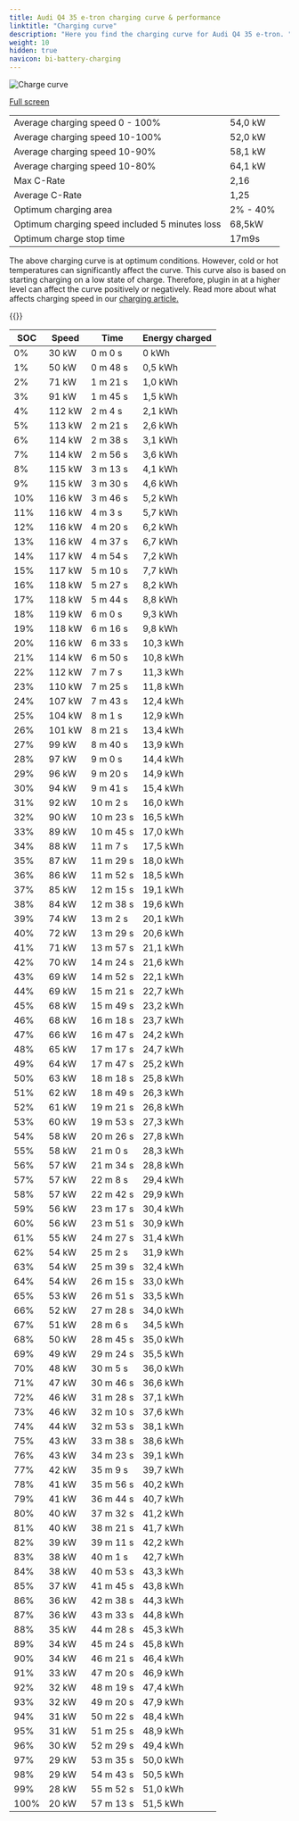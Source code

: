 ```yaml
---
title: Audi Q4 35 e-tron charging curve & performance
linktitle: "Charging curve"
description: "Here you find the charging curve for Audi Q4 35 e-tron. "
weight: 10
hidden: true
navicon: bi-battery-charging
---
```

<!-- markdownlint-disable MD033 -->
<img src="../chargingcurve.svg" alt="Charge curve" class="img-fluid">

[Full screen](../chargingcurve.svg)


<table class="table table-striped">
<tbody>
<tr>
<td>Average charging speed 0 - 100% </td><td>54,0 kW</td>
</tr>
<tr>
<td>Average charging speed 10-100%</td><td>52,0 kW</td>
</tr>
<tr>
<td>Average charging speed 10-90%</td><td>58,1 kW</td>
</tr>
<tr>
<td>Average charging speed 10-80%</td><td>64,1 kW</td>
</tr>
<tr>
<td>Max C-Rate</td><td>2,16</td>
</tr>
<tr>
<td>Average C-Rate</td><td>1,25</td>
</tr>
<tr>
<td>Optimum charging area</td><td>2% - 40%</td>
</tr>
<tr>
<td>Optimum charging speed included 5 minutes loss</td><td>68,5kW</td>
</tr>
<tr>
<td>Optimum charge stop time</td><td>17m9s</td>
</tr>
</tbody>
</table>


The above charging curve is at optimum conditions. However, cold or hot temperatures can significantly affect the curve. This curve also is based on starting charging on a low state of charge. Therefore, plugin in at a higher level can affect the curve positively or negatively. Read more about what affects charging speed in our [charging article.](../../../../../technology/battery/charging/) 


{{<evkxdisplayaddarticle />}}
<table class="table table-striped">
<thead>
<tr><th>SOC</th><th>Speed</th><th>Time</th><th>Energy charged</th></tr>
</thead>
<tbody>
<tr>
<td>0%</td><td>30 kW</td><td> 0 m 0 s </td><td>0 kWh </td>
</tr>
<tr>
<td>1%</td><td>50 kW</td><td> 0 m 48 s </td><td>0,5 kWh </td>
</tr>
<tr>
<td>2%</td><td>71 kW</td><td> 1 m 21 s </td><td>1,0 kWh </td>
</tr>
<tr>
<td>3%</td><td>91 kW</td><td> 1 m 45 s </td><td>1,5 kWh </td>
</tr>
<tr>
<td>4%</td><td>112 kW</td><td> 2 m 4 s </td><td>2,1 kWh </td>
</tr>
<tr>
<td>5%</td><td>113 kW</td><td> 2 m 21 s </td><td>2,6 kWh </td>
</tr>
<tr>
<td>6%</td><td>114 kW</td><td> 2 m 38 s </td><td>3,1 kWh </td>
</tr>
<tr>
<td>7%</td><td>114 kW</td><td> 2 m 56 s </td><td>3,6 kWh </td>
</tr>
<tr>
<td>8%</td><td>115 kW</td><td> 3 m 13 s </td><td>4,1 kWh </td>
</tr>
<tr>
<td>9%</td><td>115 kW</td><td> 3 m 30 s </td><td>4,6 kWh </td>
</tr>
<tr>
<td>10%</td><td>116 kW</td><td> 3 m 46 s </td><td>5,2 kWh </td>
</tr>
<tr>
<td>11%</td><td>116 kW</td><td> 4 m 3 s </td><td>5,7 kWh </td>
</tr>
<tr>
<td>12%</td><td>116 kW</td><td> 4 m 20 s </td><td>6,2 kWh </td>
</tr>
<tr>
<td>13%</td><td>116 kW</td><td> 4 m 37 s </td><td>6,7 kWh </td>
</tr>
<tr>
<td>14%</td><td>117 kW</td><td> 4 m 54 s </td><td>7,2 kWh </td>
</tr>
<tr>
<td>15%</td><td>117 kW</td><td> 5 m 10 s </td><td>7,7 kWh </td>
</tr>
<tr>
<td>16%</td><td>118 kW</td><td> 5 m 27 s </td><td>8,2 kWh </td>
</tr>
<tr>
<td>17%</td><td>118 kW</td><td> 5 m 44 s </td><td>8,8 kWh </td>
</tr>
<tr>
<td>18%</td><td>119 kW</td><td> 6 m 0 s </td><td>9,3 kWh </td>
</tr>
<tr>
<td>19%</td><td>118 kW</td><td> 6 m 16 s </td><td>9,8 kWh </td>
</tr>
<tr>
<td>20%</td><td>116 kW</td><td> 6 m 33 s </td><td>10,3 kWh </td>
</tr>
<tr>
<td>21%</td><td>114 kW</td><td> 6 m 50 s </td><td>10,8 kWh </td>
</tr>
<tr>
<td>22%</td><td>112 kW</td><td> 7 m 7 s </td><td>11,3 kWh </td>
</tr>
<tr>
<td>23%</td><td>110 kW</td><td> 7 m 25 s </td><td>11,8 kWh </td>
</tr>
<tr>
<td>24%</td><td>107 kW</td><td> 7 m 43 s </td><td>12,4 kWh </td>
</tr>
<tr>
<td>25%</td><td>104 kW</td><td> 8 m 1 s </td><td>12,9 kWh </td>
</tr>
<tr>
<td>26%</td><td>101 kW</td><td> 8 m 21 s </td><td>13,4 kWh </td>
</tr>
<tr>
<td>27%</td><td>99 kW</td><td> 8 m 40 s </td><td>13,9 kWh </td>
</tr>
<tr>
<td>28%</td><td>97 kW</td><td> 9 m 0 s </td><td>14,4 kWh </td>
</tr>
<tr>
<td>29%</td><td>96 kW</td><td> 9 m 20 s </td><td>14,9 kWh </td>
</tr>
<tr>
<td>30%</td><td>94 kW</td><td> 9 m 41 s </td><td>15,4 kWh </td>
</tr>
<tr>
<td>31%</td><td>92 kW</td><td> 10 m 2 s </td><td>16,0 kWh </td>
</tr>
<tr>
<td>32%</td><td>90 kW</td><td> 10 m 23 s </td><td>16,5 kWh </td>
</tr>
<tr>
<td>33%</td><td>89 kW</td><td> 10 m 45 s </td><td>17,0 kWh </td>
</tr>
<tr>
<td>34%</td><td>88 kW</td><td> 11 m 7 s </td><td>17,5 kWh </td>
</tr>
<tr>
<td>35%</td><td>87 kW</td><td> 11 m 29 s </td><td>18,0 kWh </td>
</tr>
<tr>
<td>36%</td><td>86 kW</td><td> 11 m 52 s </td><td>18,5 kWh </td>
</tr>
<tr>
<td>37%</td><td>85 kW</td><td> 12 m 15 s </td><td>19,1 kWh </td>
</tr>
<tr>
<td>38%</td><td>84 kW</td><td> 12 m 38 s </td><td>19,6 kWh </td>
</tr>
<tr>
<td>39%</td><td>74 kW</td><td> 13 m 2 s </td><td>20,1 kWh </td>
</tr>
<tr>
<td>40%</td><td>72 kW</td><td> 13 m 29 s </td><td>20,6 kWh </td>
</tr>
<tr>
<td>41%</td><td>71 kW</td><td> 13 m 57 s </td><td>21,1 kWh </td>
</tr>
<tr>
<td>42%</td><td>70 kW</td><td> 14 m 24 s </td><td>21,6 kWh </td>
</tr>
<tr>
<td>43%</td><td>69 kW</td><td> 14 m 52 s </td><td>22,1 kWh </td>
</tr>
<tr>
<td>44%</td><td>69 kW</td><td> 15 m 21 s </td><td>22,7 kWh </td>
</tr>
<tr>
<td>45%</td><td>68 kW</td><td> 15 m 49 s </td><td>23,2 kWh </td>
</tr>
<tr>
<td>46%</td><td>68 kW</td><td> 16 m 18 s </td><td>23,7 kWh </td>
</tr>
<tr>
<td>47%</td><td>66 kW</td><td> 16 m 47 s </td><td>24,2 kWh </td>
</tr>
<tr>
<td>48%</td><td>65 kW</td><td> 17 m 17 s </td><td>24,7 kWh </td>
</tr>
<tr>
<td>49%</td><td>64 kW</td><td> 17 m 47 s </td><td>25,2 kWh </td>
</tr>
<tr>
<td>50%</td><td>63 kW</td><td> 18 m 18 s </td><td>25,8 kWh </td>
</tr>
<tr>
<td>51%</td><td>62 kW</td><td> 18 m 49 s </td><td>26,3 kWh </td>
</tr>
<tr>
<td>52%</td><td>61 kW</td><td> 19 m 21 s </td><td>26,8 kWh </td>
</tr>
<tr>
<td>53%</td><td>60 kW</td><td> 19 m 53 s </td><td>27,3 kWh </td>
</tr>
<tr>
<td>54%</td><td>58 kW</td><td> 20 m 26 s </td><td>27,8 kWh </td>
</tr>
<tr>
<td>55%</td><td>58 kW</td><td> 21 m 0 s </td><td>28,3 kWh </td>
</tr>
<tr>
<td>56%</td><td>57 kW</td><td> 21 m 34 s </td><td>28,8 kWh </td>
</tr>
<tr>
<td>57%</td><td>57 kW</td><td> 22 m 8 s </td><td>29,4 kWh </td>
</tr>
<tr>
<td>58%</td><td>57 kW</td><td> 22 m 42 s </td><td>29,9 kWh </td>
</tr>
<tr>
<td>59%</td><td>56 kW</td><td> 23 m 17 s </td><td>30,4 kWh </td>
</tr>
<tr>
<td>60%</td><td>56 kW</td><td> 23 m 51 s </td><td>30,9 kWh </td>
</tr>
<tr>
<td>61%</td><td>55 kW</td><td> 24 m 27 s </td><td>31,4 kWh </td>
</tr>
<tr>
<td>62%</td><td>54 kW</td><td> 25 m 2 s </td><td>31,9 kWh </td>
</tr>
<tr>
<td>63%</td><td>54 kW</td><td> 25 m 39 s </td><td>32,4 kWh </td>
</tr>
<tr>
<td>64%</td><td>54 kW</td><td> 26 m 15 s </td><td>33,0 kWh </td>
</tr>
<tr>
<td>65%</td><td>53 kW</td><td> 26 m 51 s </td><td>33,5 kWh </td>
</tr>
<tr>
<td>66%</td><td>52 kW</td><td> 27 m 28 s </td><td>34,0 kWh </td>
</tr>
<tr>
<td>67%</td><td>51 kW</td><td> 28 m 6 s </td><td>34,5 kWh </td>
</tr>
<tr>
<td>68%</td><td>50 kW</td><td> 28 m 45 s </td><td>35,0 kWh </td>
</tr>
<tr>
<td>69%</td><td>49 kW</td><td> 29 m 24 s </td><td>35,5 kWh </td>
</tr>
<tr>
<td>70%</td><td>48 kW</td><td> 30 m 5 s </td><td>36,0 kWh </td>
</tr>
<tr>
<td>71%</td><td>47 kW</td><td> 30 m 46 s </td><td>36,6 kWh </td>
</tr>
<tr>
<td>72%</td><td>46 kW</td><td> 31 m 28 s </td><td>37,1 kWh </td>
</tr>
<tr>
<td>73%</td><td>46 kW</td><td> 32 m 10 s </td><td>37,6 kWh </td>
</tr>
<tr>
<td>74%</td><td>44 kW</td><td> 32 m 53 s </td><td>38,1 kWh </td>
</tr>
<tr>
<td>75%</td><td>43 kW</td><td> 33 m 38 s </td><td>38,6 kWh </td>
</tr>
<tr>
<td>76%</td><td>43 kW</td><td> 34 m 23 s </td><td>39,1 kWh </td>
</tr>
<tr>
<td>77%</td><td>42 kW</td><td> 35 m 9 s </td><td>39,7 kWh </td>
</tr>
<tr>
<td>78%</td><td>41 kW</td><td> 35 m 56 s </td><td>40,2 kWh </td>
</tr>
<tr>
<td>79%</td><td>41 kW</td><td> 36 m 44 s </td><td>40,7 kWh </td>
</tr>
<tr>
<td>80%</td><td>40 kW</td><td> 37 m 32 s </td><td>41,2 kWh </td>
</tr>
<tr>
<td>81%</td><td>40 kW</td><td> 38 m 21 s </td><td>41,7 kWh </td>
</tr>
<tr>
<td>82%</td><td>39 kW</td><td> 39 m 11 s </td><td>42,2 kWh </td>
</tr>
<tr>
<td>83%</td><td>38 kW</td><td> 40 m 1 s </td><td>42,7 kWh </td>
</tr>
<tr>
<td>84%</td><td>38 kW</td><td> 40 m 53 s </td><td>43,3 kWh </td>
</tr>
<tr>
<td>85%</td><td>37 kW</td><td> 41 m 45 s </td><td>43,8 kWh </td>
</tr>
<tr>
<td>86%</td><td>36 kW</td><td> 42 m 38 s </td><td>44,3 kWh </td>
</tr>
<tr>
<td>87%</td><td>36 kW</td><td> 43 m 33 s </td><td>44,8 kWh </td>
</tr>
<tr>
<td>88%</td><td>35 kW</td><td> 44 m 28 s </td><td>45,3 kWh </td>
</tr>
<tr>
<td>89%</td><td>34 kW</td><td> 45 m 24 s </td><td>45,8 kWh </td>
</tr>
<tr>
<td>90%</td><td>34 kW</td><td> 46 m 21 s </td><td>46,4 kWh </td>
</tr>
<tr>
<td>91%</td><td>33 kW</td><td> 47 m 20 s </td><td>46,9 kWh </td>
</tr>
<tr>
<td>92%</td><td>32 kW</td><td> 48 m 19 s </td><td>47,4 kWh </td>
</tr>
<tr>
<td>93%</td><td>32 kW</td><td> 49 m 20 s </td><td>47,9 kWh </td>
</tr>
<tr>
<td>94%</td><td>31 kW</td><td> 50 m 22 s </td><td>48,4 kWh </td>
</tr>
<tr>
<td>95%</td><td>31 kW</td><td> 51 m 25 s </td><td>48,9 kWh </td>
</tr>
<tr>
<td>96%</td><td>30 kW</td><td> 52 m 29 s </td><td>49,4 kWh </td>
</tr>
<tr>
<td>97%</td><td>29 kW</td><td> 53 m 35 s </td><td>50,0 kWh </td>
</tr>
<tr>
<td>98%</td><td>29 kW</td><td> 54 m 43 s </td><td>50,5 kWh </td>
</tr>
<tr>
<td>99%</td><td>28 kW</td><td> 55 m 52 s </td><td>51,0 kWh </td>
</tr>
<tr>
<td>100%</td><td>20 kW</td><td> 57 m 13 s </td><td>51,5 kWh </td>
</tr>
</tbody>
</table>

